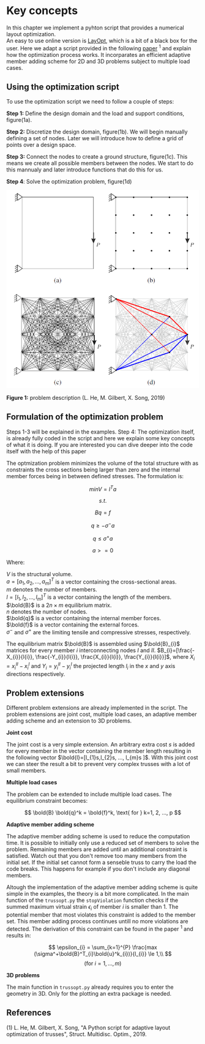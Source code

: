 # Key concepts

In this chapter we implement a pyhton script that provides a numerical layout optimization.  
An easy to use online version is [LayOpt](https://www.layopt.com/truss), which is a bit of a black box for the user. Here we adapt a script provided in the following [paper](https://link.springer.com/article/10.1007/s00158-019-02226-6) $^1$ and explain how the optimization process works. It incorparates an efficient adaptive member adding scheme for 2D and 3D problems subject to multiple load cases.

## Using the optimization script
To use the optimization script we need to follow a couple of steps:

**Step 1:** Define the design domain and the load and support conditions, figure(1a). 

**Step 2:** Discretize the design domain, figure(1b). We will begin manually defining a set of nodes. Later we will introduce how to define a grid of points over a design space.

**Step 3:** Connect the nodes to create a ground structure, figure(1c). This means we create all possible members between the nodes. We start to do this mannualy and later introduce functions that do this for us.

**Step 4**: Solve the optimization problem, figure(1d)

![Problem Description](figures/fig1_problemdescription.png)

**Figure 1:** problem description (L. He, M. Gilbert, X. Song, 2019) 

## Formulation of the optimization problem

Steps 1-3 will be explained in the examples. Step 4: The optimization itself, is already fully coded in the script and here we explain some key concepts of what it is doing. If you are interested you can dive deeper into the code itself with the help of this paper

The optmization problem minimizes the volume of the total structure with as constraints the cross sections being larger than zero and the internal member forces being in between defined stresses.
The formulation is:

$$
minV = l^T a
$$

$$
s.t.
$$

$$
B q = f
$$

$$
q \ge - \sigma^- a
$$

$$
q \le \sigma^+ a
$$

$$
a>=0
$$

Where: 
 
$V$ is the structural volume.  
$a = [a_{1}, a_{2}, ..., a_{m}]^T$ is a vector containing the cross-sectional areas.  
$m$ denotes the number of members.  
$l = [l_{1}, l_{2}, ..., l_{m}]^T$ is a vector containing the length of the members.  
$\bold{B}$ is a $2n \times m$ equilibrium matrix.  
$n$ denotes the number of nodes.  
$\bold{q}$ is a vector containing the internal member forces.  
$\bold{f}$ is a vector containing the external forces.  
$\sigma^-$ and $\sigma^+$ are the limiting tensile and compressive stresses, respectively.

The equilibrium matrix $\bold{B}$ is assembled using $\bold{B}_{i}$ matrices for every member $i$ interconnecting nodes $I$ and $II$.
$B_{i}=[\frac{-X_{i}}{l{i}}, \frac{-Y_{i}}{l{i}}, \frac{X_{i}}{l{i}}, \frac{Y_{i}}{l{i}}]$, where $X_{i}=x_{i}^{II}-x_{i}^{I}$ and $Y_{i}=y_{i}^{II}-y_{i}^{I}$ the projected length $l_{i}$ in the $x$ and $y$ axis directions respectively. 


## Problem extensions

Different problem extensions are already implemented in the script. The problem extensions are joint cost, multiple load cases, an adaptive member adding scheme and an extension to 3D problems. 

**Joint cost**

The joint cost is a very simple extension. An arbitrary extra cost $s$ is added for every member in the vector containing the member length resulting in the following vector $\bold{l}=[l_{1}s,l_{2}s, ..., l_{m}s ]$. With this joint cost we can steer the result a bit to prevent very complex trusses with a lot of small members. 

**Multiple load cases**

The problem can be extended to include multiple load cases. The equilibrium constraint becomes:


$$
\bold{B} \bold{q}^k = \bold{f}^k, \text{ for } k=1, 2, ..., p
$$

**Adaptive member adding scheme**

The adaptive member adding scheme is used to reduce the computation time. It is possible to initially only use a reduced set of members to solve the problem. Remaining members are added until an additional constraint is satisfied. Watch out that you don't remove too many members from the initial set. If the initial set cannot form a senseble truss to carry the load the code breaks. This happens for example if you don't include any diagonal members.

Altough the implementation of the adaptive member adding scheme is quite simple in the examples, the theory is a bit more complicated. In the main function of the ``trussopt.py`` the ``stopViolation`` function checks if the summed maximum virtual strain $\epsilon_{i}$ of member $i$ is smaller than 1. The potential member that most violates this constraint is added to the member set. This member adding process continues untill no more violations are detected. The derivation of this constraint can be found in the paper $^1$ and results in:

$$
\epsilon_{i} = \sum_{k=1}^{P} \frac{max (\sigma^+\bold{B}^T_{i}\bold{u}^k_{i})}{l_{i}} \le 1,\\
$$
$$
(\text{for}\ i = 1, ..., m)
$$

**3D problems**

The main function in ``trussopt.py`` already requires you to enter the geometry in 3D. Only for the plotting an extra package is needed.


## References


(1) L. He, M. Gilbert, X. Song, "A Python script for adaptive layout optimization of trusses", Struct. Multidisc. Optim., 2019.
